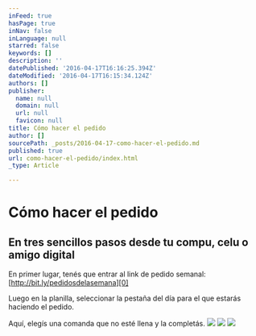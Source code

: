 ```yaml
---
inFeed: true
hasPage: true
inNav: false
inLanguage: null
starred: false
keywords: []
description: ''
datePublished: '2016-04-17T16:16:25.394Z'
dateModified: '2016-04-17T16:15:34.124Z'
authors: []
publisher:
  name: null
  domain: null
  url: null
  favicon: null
title: Cómo hacer el pedido
author: []
sourcePath: _posts/2016-04-17-como-hacer-el-pedido.md
published: true
url: como-hacer-el-pedido/index.html
_type: Article

---
```

# Cómo hacer el pedido

## En tres sencillos pasos desde tu compu, celu o amigo digital

En primer lugar, tenés que entrar al link de pedido semanal: [http://bit.ly/pedidosdelasemana][0]

Luego en la planilla, seleccionar la pestaña del día para el que estarás haciendo el pedido.

Aquí, elegís una comanda que no esté llena y la completás.
![](https://the-grid-user-content.s3-us-west-2.amazonaws.com/8e7d9641-b324-469e-8b1a-d463e720f869.png)
![](https://the-grid-user-content.s3-us-west-2.amazonaws.com/3addc75e-012c-4926-9b32-6e8d5bab58ea.png)
![](https://the-grid-user-content.s3-us-west-2.amazonaws.com/2ffe9d71-fb11-46da-9745-cd320f9280df.png)

[0]: http://bit.ly/pedidosdelasemana